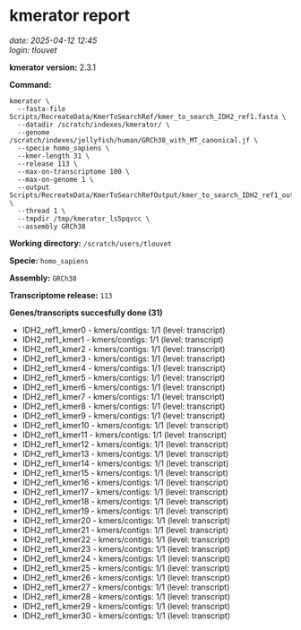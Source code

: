 # kmerator report
*date: 2025-04-12 12:45*  
*login: tlouvet*

**kmerator version:** 2.3.1

**Command:**

```
kmerator \
  --fasta-file Scripts/RecreateData/KmerToSearchRef/kmer_to_search_IDH2_ref1.fasta \
  --datadir /scratch/indexes/kmerator/ \
  --genome /scratch/indexes/jellyfish/human/GRCh38_with_MT_canonical.jf \
  --specie homo_sapiens \
  --kmer-length 31 \
  --release 113 \
  --max-on-transcriptome 100 \
  --max-on-genome 1 \
  --output Scripts/RecreateData/KmerToSearchRefOutput/kmer_to_search_IDH2_ref1_output \
  --thread 1 \
  --tmpdir /tmp/kmerator_ls5pqvcc \
  --assembly GRCh38
```

**Working directory:** `/scratch/users/tlouvet`

**Specie:** `homo_sapiens`

**Assembly:** `GRCh38`

**Transcriptome release:** `113`

**Genes/transcripts succesfully done (31)**

- IDH2_ref1_kmer0 - kmers/contigs: 1/1 (level: transcript)
- IDH2_ref1_kmer1 - kmers/contigs: 1/1 (level: transcript)
- IDH2_ref1_kmer2 - kmers/contigs: 1/1 (level: transcript)
- IDH2_ref1_kmer3 - kmers/contigs: 1/1 (level: transcript)
- IDH2_ref1_kmer4 - kmers/contigs: 1/1 (level: transcript)
- IDH2_ref1_kmer5 - kmers/contigs: 1/1 (level: transcript)
- IDH2_ref1_kmer6 - kmers/contigs: 1/1 (level: transcript)
- IDH2_ref1_kmer7 - kmers/contigs: 1/1 (level: transcript)
- IDH2_ref1_kmer8 - kmers/contigs: 1/1 (level: transcript)
- IDH2_ref1_kmer9 - kmers/contigs: 1/1 (level: transcript)
- IDH2_ref1_kmer10 - kmers/contigs: 1/1 (level: transcript)
- IDH2_ref1_kmer11 - kmers/contigs: 1/1 (level: transcript)
- IDH2_ref1_kmer12 - kmers/contigs: 1/1 (level: transcript)
- IDH2_ref1_kmer13 - kmers/contigs: 1/1 (level: transcript)
- IDH2_ref1_kmer14 - kmers/contigs: 1/1 (level: transcript)
- IDH2_ref1_kmer15 - kmers/contigs: 1/1 (level: transcript)
- IDH2_ref1_kmer16 - kmers/contigs: 1/1 (level: transcript)
- IDH2_ref1_kmer17 - kmers/contigs: 1/1 (level: transcript)
- IDH2_ref1_kmer18 - kmers/contigs: 1/1 (level: transcript)
- IDH2_ref1_kmer19 - kmers/contigs: 1/1 (level: transcript)
- IDH2_ref1_kmer20 - kmers/contigs: 1/1 (level: transcript)
- IDH2_ref1_kmer21 - kmers/contigs: 1/1 (level: transcript)
- IDH2_ref1_kmer22 - kmers/contigs: 1/1 (level: transcript)
- IDH2_ref1_kmer23 - kmers/contigs: 1/1 (level: transcript)
- IDH2_ref1_kmer24 - kmers/contigs: 1/1 (level: transcript)
- IDH2_ref1_kmer25 - kmers/contigs: 1/1 (level: transcript)
- IDH2_ref1_kmer26 - kmers/contigs: 1/1 (level: transcript)
- IDH2_ref1_kmer27 - kmers/contigs: 1/1 (level: transcript)
- IDH2_ref1_kmer28 - kmers/contigs: 1/1 (level: transcript)
- IDH2_ref1_kmer29 - kmers/contigs: 1/1 (level: transcript)
- IDH2_ref1_kmer30 - kmers/contigs: 1/1 (level: transcript)
